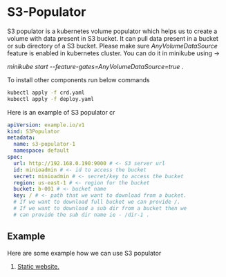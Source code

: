 # S3-Populator
S3 populator is a kubernetes volume populator which helps us to create a volume with data present in S3 bucket. It can pull data present in a bucket or sub directory of a S3 bucket. Please make sure _AnyVolumeDataSource_ feature is enabled in kubernetes cluster. You can do it in minikube using ->

_minikube start --feature-gates=AnyVolumeDataSource=true_ .

To install other components run below commands
```bash
kubectl apply -f crd.yaml
kubectl apply -f deploy.yaml
```

Here is an example of S3 populator cr
```yaml
apiVersion: example.io/v1
kind: S3Populator
metadata:
  name: s3-populator-1
  namespace: default
spec:
  url: http://192.168.0.190:9000 # <- S3 server url
  id: minioadmin # <- id to access the bucket
  secret: minioadmin # <- secret/key to access the bucket
  region: us-east-1 # <- region for the bucket
  bucket: b-001 # <- bucket name
  key: / # <- path that we want to download from a bucket.
  # If we want to download full bucket we can provide /.
  # If we want to download a sub dir from a bucket then we
  # can provide the sub dir name ie - /dir-1 .

```

## Example
Here are some example how we can use S3 populator
1. [Static website.](https://github.com/shovanmaity/s3-populator/tree/master/example/static-website.md)
